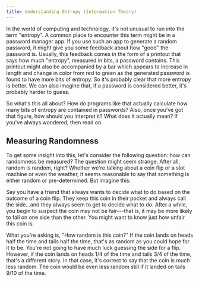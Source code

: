 ```yaml
---
title: Understanding Entropy (Information Theory)
---
```


In the world of computing and technology, it's not unusual to run into the term
"entropy".  A common place to encounter this term might be in a password
manager app.  If you use such an app to generate a random password, it might
give you some feedback about how "good" the password is.  Usually, this
feedback comes in the form of a printout that says how much "entropy", measured
in bits,  a password contains.  This printout might also be accompanied by a
bar which appears to increase in length and change in color from red to green
as the generated password is found to have more bits of entropy.  So it's
probably clear that more entropy is better.  We can also imagine that, if a
password is considered better, it's probably harder to guess.

So what's this all about?  How do programs like that actually calculate how
many bits of entropy are contained in passwords?  Also, once you've got that
figure, how should you interpret it?  What does it actually mean?  If you've
always wondered, then read on.

## Measuring Randomness

To get some insight into this, let's consider the following question: how can
randomness be measured?  The question might seem strange.  After all, random is
random, right?  Whether we're talking about a coin flip or a slot machine or
even the weather, it seems reasonable to say that something is either random or
pre-determined.  But imagine this:

Say you have a friend that always wants to decide what to do based on the
outcome of a coin flip.  They keep this coin in their pocket and always call
the side...and they always seem to get to decide what to do.  After a while,
you begin to suspect the coin may not be fair---that is, it may be more likely
to fall on one side than the other.  You might want to know just how unfair
this coin is.

What you're asking is, "How random is this coin?"  If the coin lands on heads
half the time and tails half the time, that's as random as you could hope for
it to be.  You're not going to have much luck guessing the side for a flip.
However, if the coin lands on heads $1/4$ of the time and tails $3/4$ of the
time, that's a different story.  In that case, it's correct to say that the
coin is much less random.  The coin would be even less random still if it
landed on tails $9/10$ of the time.
